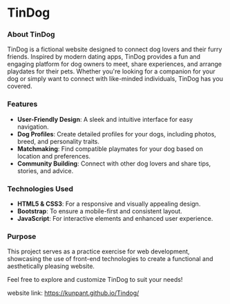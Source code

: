 <h1> TinDog </h1>

### About TinDog

TinDog is a fictional website designed to connect dog lovers and their furry friends. Inspired by modern dating apps, TinDog provides a fun and engaging platform for dog owners to meet, share experiences, and arrange playdates for their pets. Whether you're looking for a companion for your dog or simply want to connect with like-minded individuals, TinDog has you covered.

### Features

- **User-Friendly Design**: A sleek and intuitive interface for easy navigation.
- **Dog Profiles**: Create detailed profiles for your dogs, including photos, breed, and personality traits.
- **Matchmaking**: Find compatible playmates for your dog based on location and preferences.
- **Community Building**: Connect with other dog lovers and share tips, stories, and advice.

### Technologies Used

- **HTML5 & CSS3**: For a responsive and visually appealing design.
- **Bootstrap**: To ensure a mobile-first and consistent layout.
- **JavaScript**: For interactive elements and enhanced user experience.

### Purpose

This project serves as a practice exercise for web development, showcasing the use of front-end technologies to create a functional and aesthetically pleasing website.

Feel free to explore and customize TinDog to suit your needs!

website link: https://kunpant.github.io/Tindog/
